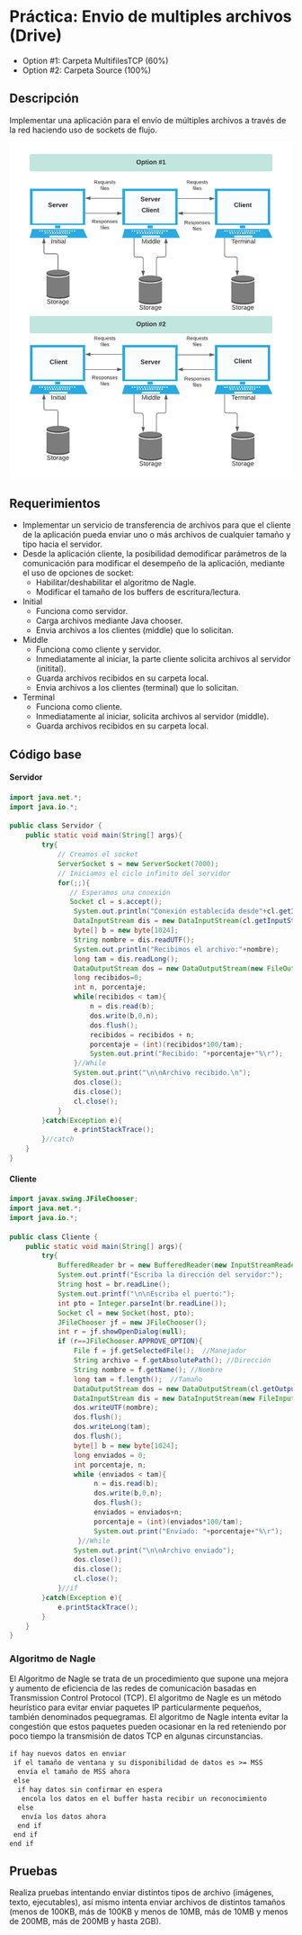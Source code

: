 # Práctica: Envio de multiples archivos (Drive)
- Option #1: Carpeta MultifilesTCP (60%)
- Option #2: Carpeta Source (100%)

## Descripción
Implementar una aplicación para el envío de múltiples archivos a través de la red haciendo uso de sockets de flujo.

![Diagrama de funcionamiento](https://github.com/AaronGG11/Aplicaciones-para-comunicaciones-de-red/blob/master/Practicas/EnvioArchivos/images/diagrama.png?raw=true)

## Requerimientos
- Implementar un servicio de transferencia de archivos para que el cliente de la aplicación pueda enviar uno o más archivos de cualquier tamaño y tipo hacia el servidor.
-  Desde la aplicación cliente, la posibilidad demodificar parámetros de la comunicación  para modificar el desempeño de la aplicación, mediante el uso de opciones de socket:
	- Habilitar/deshabilitar el algoritmo de Nagle.
	- Modificar el tamaño de los buffers de escritura/lectura.
- Initial
	- Funciona como servidor.
	- Carga archivos mediante Java chooser.
	- Envia archivos a los clientes (middle) que lo solicitan.
- Middle
	- Funciona como cliente y servidor.
	- Inmediatamente al iniciar, la parte cliente solicita archivos al servidor (initital).
	- Guarda archivos recibidos en su carpeta local.
	- Envia archivos a los clientes (terminal) que lo solicitan.
- Terminal
	- Funciona como cliente.
	- Inmediatamente al iniciar, solicita archivos al servidor (middle).
	- Guarda archivos recibidos en su carpeta local.

## Código base
#### Servidor
```java
import java.net.*;
import java.io.*;

public class Servidor {
    public static void main(String[] args){
        try{
            // Creamos el socket
            ServerSocket s = new ServerSocket(7000);
            // Iniciamos el ciclo infinito del servidor
            for(;;){
               // Esperamos una conexión 
               Socket cl = s.accept();
                System.out.println("Conexión establecida desde"+cl.getInetAddress()+":"+cl.getPort());
                DataInputStream dis = new DataInputStream(cl.getInputStream());
                byte[] b = new byte[1024];
                String nombre = dis.readUTF();
                System.out.println("Recibimos el archivo:"+nombre);
                long tam = dis.readLong();
                DataOutputStream dos = new DataOutputStream(new FileOutputStream(nombre));
                long recibidos=0;
                int n, porcentaje;
                while(recibidos < tam){
                    n = dis.read(b);
                    dos.write(b,0,n);
                    dos.flush();
                    recibidos = recibidos + n;
                    porcentaje = (int)(recibidos*100/tam);
                    System.out.print("Recibido: "+porcentaje+"%\r");
                }//While
                System.out.print("\n\nArchivo recibido.\n");
                dos.close();
                dis.close();
                cl.close();
            }
        }catch(Exception e){
                e.printStackTrace();
        }//catch
    }
}
```

#### Cliente
```java
import javax.swing.JFileChooser;
import java.net.*;
import java.io.*;

public class Cliente {
    public static void main(String[] args){
        try{
            BufferedReader br = new BufferedReader(new InputStreamReader(System.in));
            System.out.printf("Escriba la dirección del servidor:");
            String host = br.readLine();
            System.out.printf("\n\nEscriba el puerto:");
            int pto = Integer.parseInt(br.readLine());
            Socket cl = new Socket(host, pto);
            JFileChooser jf = new JFileChooser();
            int r = jf.showOpenDialog(null);
            if (r==JFileChooser.APPROVE_OPTION){
                File f = jf.getSelectedFile();  //Manejador
                String archivo = f.getAbsolutePath(); //Dirección
                String nombre = f.getName(); //Nombre
                long tam = f.length();  //Tamaño
                DataOutputStream dos = new DataOutputStream(cl.getOutputStream());
                DataInputStream dis = new DataInputStream(new FileInputStream(archivo));          
                dos.writeUTF(nombre);
                dos.flush();               
                dos.writeLong(tam);
                dos.flush();
                byte[] b = new byte[1024];
                long enviados = 0;
                int porcentaje, n;
                while (enviados < tam){
                     n = dis.read(b);
                     dos.write(b,0,n);
                     dos.flush();
                     enviados = enviados+n;
                     porcentaje = (int)(enviados*100/tam);
                     System.out.print("Enviado: "+porcentaje+"%\r");
                 }//While
                System.out.print("\n\nArchivo enviado");
                dos.close();
                dis.close();
                cl.close();
            }//if
        }catch(Exception e){
            e.printStackTrace();
        }
    }
}
```

### Algoritmo de Nagle
El Algoritmo de Nagle se trata de un procedimiento que supone una mejora y aumento de eficiencia de las redes de comunicación basadas en Transmission Control Protocol (TCP). El algoritmo de Nagle es un método heurístico para evitar enviar paquetes IP particularmente pequeños, también denominados pequegramas. El algoritmo de Nagle intenta evitar la congestión que estos paquetes pueden ocasionar en la red reteniendo por poco tiempo la transmisión de datos TCP en algunas circunstancias.

```
if hay nuevos datos en enviar
 if el tamaño de ventana y su disponibilidad de datos es >= MSS
  envía el tamaño de MSS ahora
 else
  if hay datos sin confirmar en espera
   encola los datos en el buffer hasta recibir un reconocimiento
  else
   envía los datos ahora
  end if
 end if
end if
```


## Pruebas
Realiza pruebas intentando enviar distintos tipos de archivo (imágenes, texto, ejecutables), así mismo intenta enviar archivos de distintos tamaños (menos de 100KB, más de 100KB y menos de 10MB, más de 10MB y menos de 200MB, más de 200MB y hasta 2GB).
